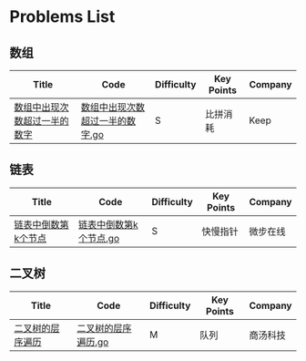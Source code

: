 # Problems List

## 数组

| Title | Code | Difficulty | Key Points | Company |
| ----- | ---- | ----------|------------|-------- |
[数组中出现次数超过一半的数字](https://leetcode-cn.com/problems/shu-zu-zhong-chu-xian-ci-shu-chao-guo-yi-ban-de-shu-zi-lcof/)|[数组中出现次数超过一半的数字.go](arrayList/数组中出现次数超过一半的数字.go)|S|比拼消耗| Keep |

## 链表

| Title | Code | Difficulty | Key Points | Company |
| ----- | ---- | ----------|------------|-------- |
[链表中倒数第k个节点](https://leetcode-cn.com/problems/lian-biao-zhong-dao-shu-di-kge-jie-dian-lcof/)|[链表中倒数第k个节点.go](linkedList/链表中倒数第k个节点.go)|S|快慢指针| 微步在线 |

## 二叉树

| Title | Code | Difficulty | Key Points | Company |
| ----- | ---- | ----------|------------|-------- |
[二叉树的层序遍历](https://leetcode.cn/problems/binary-tree-level-order-traversal/)|[二叉树的层序遍历.go](binaryTree/二叉树的层序遍历.go)|M|队列| 商汤科技 |
